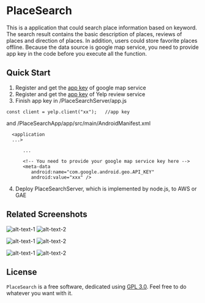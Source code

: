 # PlaceSearch

This is a application that could search place information based on keyword. The search result contains the basic description of places, reviews of places and direction of places. In addition, users could store favorite places offline. Because the data source is google map service, you need to provide app key in the code before you execute all the function.

## Quick Start

1. Register and get the <a href="https://console.cloud.google.com/">app key</a> of google map service
2. Register and get the <a href="https://www.yelp.com/developers/v3/manage_app">app key</a> of Yelp review service
3. Finish app key in /PlaceSearchServer/app.js 
```
const client = yelp.client("xx");	//app key
```

and /PlaceSearchApp/app/src/main/AndroidManifest.xml
```
  <application
  ...>

      ...
      
      <!-- You need to provide your google map service key here -->
      <meta-data
         android:name="com.google.android.geo.API_KEY"
         android:value="xxx" />
```


4. Deploy PlaceSearchServer, which is implemented by node.js, to AWS or GAE

## Related Screenshots
![alt-text-1](https://github.com/JunGuoCS/PlaceSearch/blob/master/Images/StartPage.png "Start Page") ![alt-text-2](https://github.com/JunGuoCS/PlaceSearch/blob/master/Images/PlaceList.png "Place List")

![alt-text-1](https://github.com/JunGuoCS/PlaceSearch/raw/master/Images/PlaceInfo.png "Place Info") ![alt-text-2](https://github.com/JunGuoCS/PlaceSearch/raw/master/Images/PlacePhoto.png "Place Photo")

![alt-text-1](https://github.com/JunGuoCS/PlaceSearch/raw/master/Images/PlaceMapDirection.png "Place Map and Direction") ![alt-text-2](https://github.com/JunGuoCS/PlaceSearch/raw/master/Images/PlaceReviews.png "Place Reviews")

## License

`PlaceSearch` is a free software, dedicated using
[GPL 3.0](https://www.gnu.org/licenses/gpl-3.0.en.html). Feel free to do
whatever you want with it.
